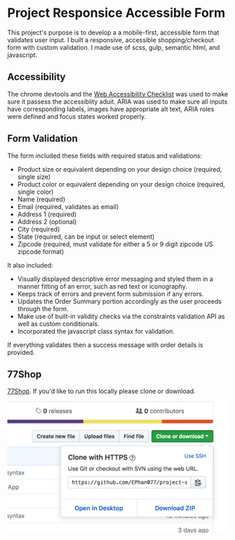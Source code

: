 # Project Responsice Accessible Form

This project's purpose is to develop a a mobile-first, accessible form that validates user input. I built a responsive, accessible shopping/checkout form with custom validation. I made use of scss, gulp, semantic html, and javascript.

## Accessibility

The chrome devtools and the [Web Accessibility Checklist](https://a11yproject.com/checklist.html) was used to make sure it passess the accessiblity aduit. ARIA was used to make sure all inputs have corresponding labels, images have appropriate alt text, ARIA roles were defined and focus states worked properly.

## Form Validation

The form included these fields with required status and validations:

* Product size or equivalent depending on your design choice (required, single size)
* Product color or equivalent depending on your design choice (required, single color)
* Name (required)
* Email (required, validates as email)
* Address 1 (required)
* Address 2 (optional)
* City (required)
* State (required, can be input or select element)
* Zipcode (required, must validate for either a 5 or 9 digit zipcode US zipcode format)

It also included: 

* Visually displayed descriptive error messaging and styled them in a manner fitting of an error, such as red text or iconography.
* Keeps track of errors and prevent form submission if any errors.
* Updates the Order Summary portion accordingly as the user proceeds through the form.
* Make use of built-in validity checks via the constraints validation API as well as custom conditionals.
* Incorporated the javascript class syntax for validation.

If everything validates then a success message with order details is provided.

## 77Shop

[77Shop](https://ephan077.github.io/project-responsive-form/). If you'd like to run this locally please clone or download.

![Screenshot of image clone](img/clone.png)
